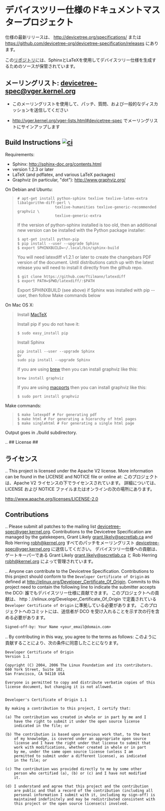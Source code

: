 <!-- # Document master project for the Devicetree Specification # -->
# デバイスツリー仕様のドキュメントマスタープロジェクト

<!-- The latest release of the specification can be found at http://devicetree.org/specifications/ or https://github.com/devicetree-org/devicetree-specification/releases -->
仕様の最新リリースは、 http://devicetree.org/specifications/ または https://github.com/devicetree-org/devicetree-specification/releases にあります。 

<!-- This [repository](https://github.com/devicetree-org/devicetree-specification) holds the source for the generation of the Devicetree Specification using Sphinx and LaTeX.  -->
この[リポジトリ](https://github.com/devicetree-org/devicetree-specification)には、SphinxとLaTeXを使用してデバイスツリー仕様を生成するためのソースが保管されています。

<!-- ## Mailing list: devicetree-spec@vger.kernel.org ## -->
## メーリングリスト: devicetree-spec@vger.kernel.org ##
   <!-- * Use this mailing list for submitting patches, questions and general discussion -->
   * このメーリングリストを使用して、パッチ、質問、および一般的なディスカッションを送信してください 
   <!-- * Sign up to the mailing list at http://vger.kernel.org/vger-lists.html#devicetree-spec -->
   * http://vger.kernel.org/vger-lists.html#devicetree-spec でメーリングリストにサインアップします

## Build Instructions [![ci](https://github.com/devicetree-org/devicetree-specification/actions/workflows/ci.yml/badge.svg)](https://github.com/devicetree-org/devicetree-specification/actions/workflows/ci.yml) ##

Requirements:
* Sphinx: http://sphinx-doc.org/contents.html
 * version 1.2.3 or later
* LaTeX (and pdflatex, and various LaTeX packages)
* Graphviz (in particular, "dot"): http://www.graphviz.org/

On Debian and Ubuntu:

>```
># apt-get install python-sphinx texlive texlive-latex-extra libalgorithm-diff-perl \
>                  texlive-humanities texlive-generic-recommended graphviz \
>                  texlive-generic-extra
>```
>
>If the version of python-sphinx installed is too old, then an additional
>new version can be installed with the Python package installer:
>
>```
>$ apt-get install python-pip
>$ pip install --user --upgrade Sphinx
>$ export SPHINXBUILD=~/.local/bin/sphinx-build
>```
>
>You will need latexdiff v1.2.1 or later to create the changebars PDF version
>of the document.
>Until distributions catch up with the latest release you will need to install
>it directly from the github repo.
>
>```
>$ git clone https://github.com/ftilmann/latexdiff
>$ export PATH=$PWD/latexdiff/:$PATH
>```
>
>Export SPHINXBUILD (see above) if Sphinx was installed with pip --user, then follow Make commands below

On Mac OS X:

> Install [MacTeX](http://tug.org/mactex/)
>
> Install pip if you do not have it:
>```
>$ sudo easy_install pip
>```
>Install Sphinx
>```
>pip install --user --upgrade Sphinx
>Or
>sudo pip install --upgrade Sphinx
>```
>
>If you are using [brew](http://brew.sh) then you can install graphviz like this:
>```
>brew install graphviz
>```
>If you are using [macports](https://www.macports.org/) then you can install graphviz like this:
>```
>$ sudo port install graphviz
>```

Make commands:

>```
>$ make latexpdf # For generating pdf
>$ make html # For generating a hierarchy of html pages
>$ make singlehtml # For generating a single html page
>```

Output goes in ./build subdirectory.

..
    ## License ##
## ライセンス ##
..
    This project is licensed under the Apache V2 license. More information can be found 
    in the LICENSE and NOTICE file or online at:
このプロジェクトは、Apache V2 ライセンスの下でライセンスされています。
詳細については、LICENSE および NOTICE ファイルまたはオンラインの次の場所にあります。

http://www.apache.org/licenses/LICENSE-2.0

## Contributions ##
..
    Please submit all patches to the mailing list devicetree-spec@vger.kernel.org.
    Contributions to the Devicetree Specification are managed by the gatekeepers,
    Grant Likely <grant.likely@secretlab.ca> and Rob Herring <robh@kernel.org>
すべてのパッチをメーリングリスト devicetree-spec@vger.kernel.org に送信してください。
デバイスツリー仕様への貢献は、ゲートキーパーである Grant Likely <grant.likely@secretlab.ca> と Rob Herring <robh@kernel.org> によって管理されています。

..
    Anyone can contribute to the Devicetree Specification. Contributions to this project should conform 
    to the `Developer Certificate of Origin` as defined at http://elinux.org/Developer_Certificate_Of_Origin. 
    Commits to this project need to contain the following line to indicate the submitter accepts the DCO:
誰でもデバイスツリー仕様に貢献できます。
このプロジェクトへの貢献は、 http：//elinux.org/Developer_Certificate_Of_Origin で定義されている `Developer Certificate of Origin` に準拠している必要があります。
このプロジェクトへのコミットには、送信者が DCO を受け入れることを示す次の行を含める必要があります。
```
Signed-off-by: Your Name <your_email@domain.com>
```
..
    By contributing in this way, you agree to the terms as follows:
このように貢献することにより、次の条件に同意したことになります。
```
Developer Certificate of Origin
Version 1.1

Copyright (C) 2004, 2006 The Linux Foundation and its contributors.
660 York Street, Suite 102,
San Francisco, CA 94110 USA

Everyone is permitted to copy and distribute verbatim copies of this
license document, but changing it is not allowed.


Developer's Certificate of Origin 1.1

By making a contribution to this project, I certify that:

(a) The contribution was created in whole or in part by me and I
    have the right to submit it under the open source license
    indicated in the file; or

(b) The contribution is based upon previous work that, to the best
    of my knowledge, is covered under an appropriate open source
    license and I have the right under that license to submit that
    work with modifications, whether created in whole or in part
    by me, under the same open source license (unless I am
    permitted to submit under a different license), as indicated
    in the file; or

(c) The contribution was provided directly to me by some other
    person who certified (a), (b) or (c) and I have not modified
    it.

(d) I understand and agree that this project and the contribution
    are public and that a record of the contribution (including all
    personal information I submit with it, including my sign-off) is
    maintained indefinitely and may be redistributed consistent with
    this project or the open source license(s) involved.
```

<!-- SPDX-License-Identifier: Apache-2.0 -->
